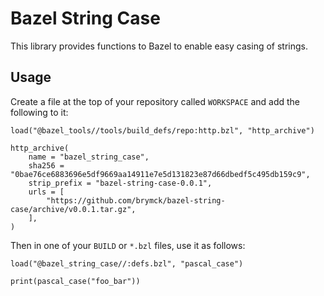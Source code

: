 Bazel String Case
=================

This library provides functions to Bazel to enable easy casing of strings.

Usage
-----

Create a file at the top of your repository called `WORKSPACE` and add the following to it:

```
load("@bazel_tools//tools/build_defs/repo:http.bzl", "http_archive")

http_archive(
    name = "bazel_string_case",
    sha256 = "0bae76ce6883696e5df9669aa14911e7e5d131823e87d66dbedf5c495db159c9",
    strip_prefix = "bazel-string-case-0.0.1",
    urls = [
        "https://github.com/brymck/bazel-string-case/archive/v0.0.1.tar.gz",
    ],
)
```

Then in one of your `BUILD` or `*.bzl` files, use it as follows:

```
load("@bazel_string_case//:defs.bzl", "pascal_case")

print(pascal_case("foo_bar"))
```
